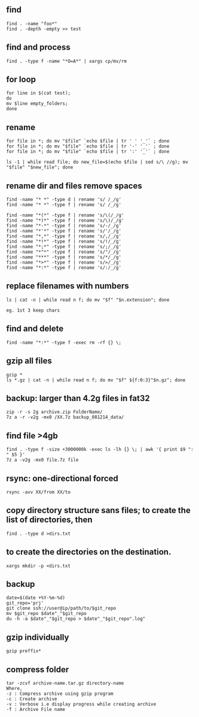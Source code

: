 ## find

    find . -name "foo*"
    find . -depth -empty >> test

## find and process

    find . -type f -name "*O=A*" | xargs cp/mv/rm

## for loop  
    for line in $(cat test);  
    do  
    mv $line empty_folders;  
    done  

## rename  

    for file in *; do mv "$file" `echo $file | tr ' ' '_'` ; done  
    for file in *; do mv "$file" `echo $file | tr '-' '_'` ; done  
    for file in *; do mv "$file" `echo $file | tr ':' '_'` ; done  

    ls -1 | while read file; do new_file=$(echo $file | sed s/\ //g); mv "$file" "$new_file"; done  


## rename dir and files remove spaces  

    find -name "* *" -type d | rename 's/ /_/g'  
    find -name "* *" -type f | rename 's/ /_/g'  

    find -name "*(*" -type f | rename 's/\(/_/g'  
    find -name "*)*" -type f | rename 's/\)/_/g'  
    find -name "*-*" -type f | rename 's/-/_/g'  
    find -name "*'*" -type f | rename 's/'/_/g'  
    find -name "*,*" -type f | rename 's/,/_/g'  
    find -name "*!*" -type f | rename 's/!/_/g'  
    find -name "*;*" -type f | rename 's/;/_/g'  
    find -name "*"*" -type f | rename 's/"/_/g'  
    find -name "***" -type f | rename 's/*/_/g'  
    find -name "*>*" -type f | rename 's/>/_/g'  
    find -name "*:*" -type f | rename 's/:/_/g'  
  
## replace filenames with numbers  

    ls | cat -n | while read n f; do mv "$f" "$n.extension"; done

    eg. 1st 3 keep chars

## find and delete

    find -name "*:*" -type f -exec rm -rf {} \;

## gzip all files

    gzip *
    ls *.gz | cat -n | while read n f; do mv "$f" ${f:0:3}"$n.gz"; done

## backup: larger than 4.2g files in fat32
    zip -r -s 2g archive.zip FolderName/
    7z a -r -v2g -mx0 /XX.7z backup_081214_data/

## find file >4gb 
    find . -type f -size +3000000k -exec ls -lh {} \; | awk '{ print $9 ": " $5 }'
    7z a -v2g -mx0 file.7z file

## rsync: one-directional forced

    rsync -avv XX/from XX/to

## copy directory structure sans files; to create the list of directories, then

    find . -type d >dirs.txt

## to create the directories on the destination.

    xargs mkdir -p <dirs.txt

## backup

    date=$(date +%Y-%m-%d)
    git_repo='prj'
    git clone ssh://user@ip/path/to/$git_repo
    mv $git_repo $date"_"$git_repo
    du -h -a $date"_"$git_repo > $date"_"$git_repo".log"

## gzip individually
    gzip preffix*
    
## compress folder
    tar -zcvf archive-name.tar.gz directory-name
    Where,
    -z : Compress archive using gzip program
    -c : Create archive
    -v : Verbose i.e display progress while creating archive
    -f : Archive File name
